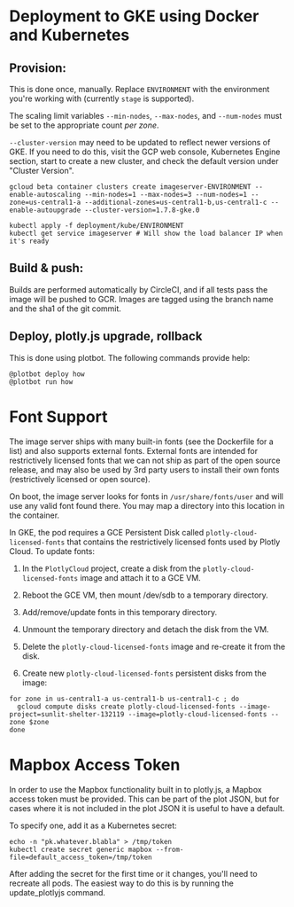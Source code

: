 # Deployment to GKE using Docker and Kubernetes

## Provision:

This is done once, manually. Replace `ENVIRONMENT` with the environment you're
working with (currently `stage` is supported).

The scaling limit variables `--min-nodes`, `--max-nodes`, and `--num-nodes`
must be set to the appropriate count *per zone*.

`--cluster-version` may need to be updated to reflect newer versions of GKE.
If you need to do this, visit the GCP web console, Kubernetes Engine section,
start to create a new cluster, and check the default version under "Cluster
Version".

```
gcloud beta container clusters create imageserver-ENVIRONMENT --enable-autoscaling --min-nodes=1 --max-nodes=3 --num-nodes=1 --zone=us-central1-a --additional-zones=us-central1-b,us-central1-c --enable-autoupgrade --cluster-version=1.7.8-gke.0

kubectl apply -f deployment/kube/ENVIRONMENT
kubectl get service imageserver # Will show the load balancer IP when it's ready
```

## Build & push:

Builds are performed automatically by CircleCI, and if all tests pass the image
will be pushed to GCR. Images are tagged using the branch name and the
sha1 of the git commit.

## Deploy, plotly.js upgrade, rollback

This is done using plotbot. The following commands provide help:

```
@plotbot deploy how
@plotbot run how
```

# Font Support

The image server ships with many built-in fonts (see the Dockerfile for a list)
and also supports external fonts. External fonts are intended for restrictively
licensed fonts that we can not ship as part of the open source release, and
may also be used by 3rd party users to install their own fonts (restrictively
licensed or open source).

On boot, the image server looks for fonts in `/usr/share/fonts/user` and will
use any valid font found there. You may map a directory into this location in
the container.

In GKE, the pod requires a GCE Persistent Disk called
`plotly-cloud-licensed-fonts` that contains the restrictively licensed fonts
used by Plotly Cloud. To update fonts:

1. In the `PlotlyCloud` project, create a disk from the
`plotly-cloud-licensed-fonts` image and attach it to a GCE VM.

2. Reboot the GCE VM, then mount /dev/sdb to a temporary directory.

3. Add/remove/update fonts in this temporary directory.

4. Unmount the temporary directory and detach the disk from the VM.

5. Delete the `plotly-cloud-licensed-fonts` image and re-create it from the disk.

6. Create new `plotly-cloud-licensed-fonts` persistent disks from the image:

```
for zone in us-central1-a us-central1-b us-central1-c ; do
  gcloud compute disks create plotly-cloud-licensed-fonts --image-project=sunlit-shelter-132119 --image=plotly-cloud-licensed-fonts --zone $zone
done
```

# Mapbox Access Token

In order to use the Mapbox functionality built in to plotly.js, a Mapbox
access token must be provided. This can be part of the plot JSON, but for cases
where it is not included in the plot JSON it is useful to have a default.

To specify one, add it as a Kubernetes secret:

```
echo -n "pk.whatever.blabla" > /tmp/token
kubectl create secret generic mapbox --from-file=default_access_token=/tmp/token
```

After adding the secret for the first time or it changes, you'll need to recreate
all pods. The easiest way to do this is by running the update_plotlyjs command.
